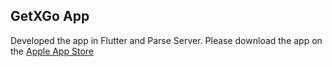 <b><h2> GetXGo App </h2> </b>

Developed the app in Flutter and Parse Server. Please download the app on the [Apple App Store](https://apps.apple.com/app/getxgo/id1586238396)
